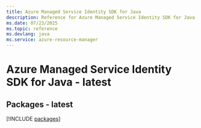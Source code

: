 ```yaml
---
title: Azure Managed Service Identity SDK for Java
description: Reference for Azure Managed Service Identity SDK for Java
ms.date: 07/23/2025
ms.topic: reference
ms.devlang: java
ms.service: azure-resource-manager
---
```

# Azure Managed Service Identity SDK for Java - latest
## Packages - latest
[!INCLUDE [packages](managed-service-identity-index.md)]